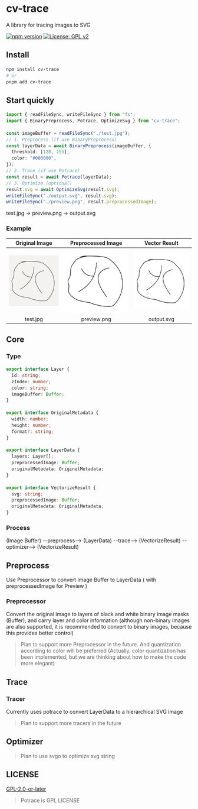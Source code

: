 # cv-trace

A library for tracing images to SVG

[![npm version](https://badge.fury.io/js/cv-trace.svg)](https://badge.fury.io/js/cv-trace)
[![License: GPL v2](https://img.shields.io/badge/License-GPL%20v2-blue.svg)](https://www.gnu.org/licenses/old-licenses/gpl-2.0.en.html)

## Install

```bash
npm install cv-trace
# or
pnpm add cv-trace
```

## Start quickly

```typescript
import { readFileSync, writeFileSync } from "fs";
import { BinaryPreprocess, Potrace, OptimizeSvg } from "cv-trace";

const imageBuffer = readFileSync("./test.jpg");
// 1. Preprocess (if use BinaryPreprocess)
const layerData = await BinaryPreprocess(imageBuffer, {
  threshold: [128, 255],
  color: "#000000",
});
// 2. Trace (if use Potrace)
const result = await Potrace(layerData);
// 3. Optimize (optional)
result.svg = await OptimizeSvg(result.svg);
writeFileSync("./output.svg", result.svg);
writeFileSync("./preview.png", result.preprocessedImage);
```

test.jpg -> preview.png -> output.svg

### Example

| Original Image | Preprocessed Image | Vector Result |
|:--------------:|:-----------------:|:-------------:|
| ![test.jpg](test/test.jpg) | ![preview.png](test/preview.png) | ![output.svg](test/output.svg) |
| test.jpg | preview.png | output.svg |

## Core

### Type

```ts
export interface Layer {
  id: string;
  zIndex: number;
  color: string;
  imageBuffer: Buffer;
}

export interface OriginalMetadata {
  width: number;
  height: number;
  format?: string;
}

export interface LayerData {
  layers: Layer[];
  preprocessedImage: Buffer;
  originalMetadata: OriginalMetadata;
}

export interface VectorizeResult {
  svg: string;
  preprocessedImage: Buffer;
  originalMetadata: OriginalMetadata;
}
```

### Process

(Image Buffer) --preprocess--> (LayerData) --trace--> (VectorizeResult) --optimizer--> (VectorizeResult)

## Preprocess

Use Preprocessor to convert Image Buffer to LayerData ( with preprocessedImage for Preview )

### Preprocessor

Convert the original image to layers of black and white binary image masks (Buffer), and carry layer and color information (although non-binary images are also supported, it is recommended to convert to binary images, because this provides better control)

> Plan to support more Preprocessor in the future. And quantization according to color will be preferred (Actually, color quantization has been implemented, but we are thinking about how to make the code more elegant)

## Trace

### Tracer

Currently uses potrace to convert LayerData to a hierarchical SVG image

> Plan to support more tracers in the future

## Optimizer

> Plan to use svgo to optimize svg string

## LICENSE

[GPL-2.0-or-later](LICENSE)

> Potrace is GPL LICENSE
